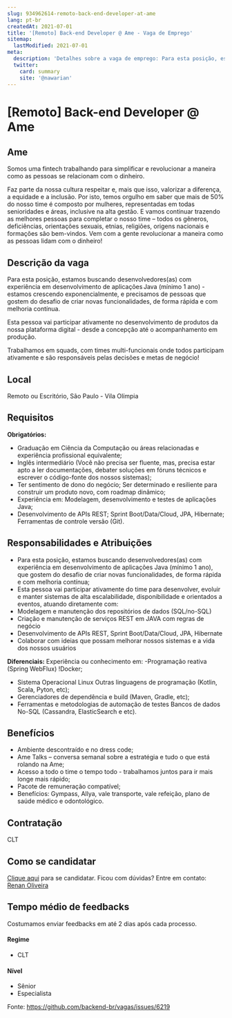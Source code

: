 ```yaml
---
slug: 934962614-remoto-back-end-developer-at-ame
lang: pt-br
createdAt: 2021-07-01
title: '[Remoto] Back-end Developer @ Ame - Vaga de Emprego'
sitemap:
  lastModified: 2021-07-01
meta:
  description: 'Detalhes sobre a vaga de emprego: Para esta posição, estamos buscando desenvolvedores(as) com experiência em desenvolvimento de aplicações Java (mínimo 1 ano) - estamos crescendo exponencialmente, e precisamos de pessoas que gostem do desafio de criar novas funcionalidades, de forma rápida e com melhoria contínua.  Esta pessoa vai participar ativamente no desenvolvimento de produtos da nossa plataforma digital - desde a concepção até o acompanhamento em produção.  Trabalhamos em squads, com times multi-funcionais onde todos participam ativamente e são responsáveis pelas decisões e metas de negócio!'
  twitter:
    card: summary
    site: '@nawarian'
---
```


# [Remoto] Back-end Developer @ Ame

## Ame
Somos uma fintech trabalhando para simplificar e revolucionar a maneira como as pessoas se relacionam com o dinheiro.

Faz parte da nossa cultura respeitar e, mais que isso, valorizar a diferença, a equidade e a inclusão. Por isto, temos orgulho em saber que mais de 50% do nosso time é composto por mulheres, representadas em todas senioridades e áreas, inclusive na alta gestão. E vamos continuar trazendo as melhores pessoas para completar o nosso time – todos os gêneros, deficiências, orientações sexuais, etnias, religiões, origens nacionais e formações são bem-vindos. Vem com a gente revolucionar a maneira como as pessoas lidam com o dinheiro!

## Descrição da vaga
Para esta posição, estamos buscando desenvolvedores(as) com experiência em desenvolvimento de aplicações Java (mínimo 1 ano) - estamos crescendo exponencialmente, e precisamos de pessoas que gostem do desafio de criar novas funcionalidades, de forma rápida e com melhoria contínua. 

Esta pessoa vai participar ativamente no desenvolvimento de produtos da nossa plataforma digital - desde a concepção até o acompanhamento em produção. 

Trabalhamos em squads, com times multi-funcionais onde todos participam ativamente e são responsáveis pelas decisões e metas de negócio! 

## Local
Remoto ou Escritório, São Paulo - Vila Olímpia

## Requisitos
**Obrigatórios:**
- Graduação em Ciência da Computação ou áreas relacionadas e experiência profissional equivalente;
- Inglês intermediário (Você não precisa ser fluente, mas, precisa estar apto a ler documentações, debater soluções em fóruns técnicos e escrever o código-fonte dos nossos sistemas);
- Ter sentimento de dono do negócio; Ser determinado e resiliente para construir um produto novo, com roadmap dinâmico;
- Experiência em: Modelagem, desenvolvimento e testes de aplicações Java;
- Desenvolvimento de APIs REST; Sprint Boot/Data/Cloud, JPA, Hibernate; Ferramentas de controle versão (Git).

## Responsabilidades e Atribuições
- Para esta posição, estamos buscando desenvolvedores(as) com experiência em desenvolvimento de aplicações Java (mínimo 1 ano), que gostem do desafio de criar novas funcionalidades, de forma rápida e com melhoria contínua;
- Esta pessoa vai participar ativamente do time para desenvolver, evoluir e manter sistemas de alta escalabilidade, disponibilidade e orientados a eventos, atuando diretamente com:
- Modelagem e manutenção dos repositórios de dados (SQL/no-SQL)
- Criação e manutenção de serviços REST em JAVA com regras de negócio
- Desenvolvimento de APIs REST, Sprint Boot/Data/Cloud, JPA, Hibernate
- Colaborar com ideias que possam melhorar nossos sistemas e a vida dos nossos usuários

**Diferenciais:**
Experiência ou conhecimento em:
-Programação reativa (Spring WebFlux) !Docker;
- Sistema Operacional Linux Outras linguagens de programação (Kotlin, Scala, Pyton, etc);
- Gerenciadores de dependência e build (Maven, Gradle, etc);
- Ferramentas e metodologias de automação de testes Bancos de dados No-SQL (Cassandra, ElasticSearch e etc).

## Benefícios
- Ambiente descontraído e no dress code;
- Ame Talks – conversa semanal sobre a estratégia e tudo o que está rolando na Ame;
- Acesso a todo o time o tempo todo - trabalhamos juntos para ir mais longe mais rápido; 
- Pacote de remuneração compatível;
- Benefícios: Gympass, Allya, vale transporte, vale refeição, plano de saúde médico e odontológico.

## Contratação
CLT

## Como se candidatar
[Clique aqui](https://grnh.se/90011d162us) para se candidatar. 
Ficou com dúvidas? Entre em contato: [Renan Oliveira](https://www.linkedin.com/in/rennanoliver/)

## Tempo médio de feedbacks
Costumamos enviar feedbacks em até 2 dias após cada processo.

#### Regime
- CLT

#### Nível
- Sênior
- Especialista




Fonte: https://github.com/backend-br/vagas/issues/6219